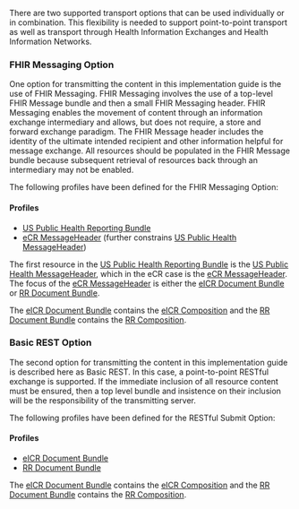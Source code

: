 There are two supported transport options that can be used individually or in combination. This flexibility is needed to support point-to-point transport as well as transport through Health Information Exchanges and Health Information Networks.

### FHIR Messaging Option

One option for transmitting the content in this implementation guide is the use of FHIR Messaging. FHIR Messaging involves the use of a top-level FHIR Message bundle and then a small FHIR Messaging header. FHIR Messaging enables the movement of content through an information exchange intermediary and allows, but does not require, a store and forward exchange paradigm. The FHIR Message header includes the identity of the ultimate intended recipient and other information helpful for message exchange. All resources should be populated in the FHIR Message bundle because subsequent retrieval of resources back through an intermediary may not be enabled.

The following profiles have been defined for the FHIR Messaging Option:

#### Profiles
<ul>
  <li><a href="StructureDefinition-us-ph-reporting-bundle.html">US Public Health Reporting Bundle</a></li>
  <li><a href="StructureDefinition-ecr-messageheader.html">eCR MessageHeader</a> (further constrains <a href="StructureDefinition-us-ph-messageheader.html">US Public Health MessageHeader</a>)</li>
</ul>

The first resource in the <a href="StructureDefinition-us-ph-reporting-bundle.html">US Public Health Reporting Bundle</a> is the <a href="StructureDefinition-us-ph-messageheader.html">US Public Health MessageHeader</a>, which in the eCR case is the <a href="StructureDefinition-ecr-messageheader.html">eCR MessageHeader</a>. The focus of the <a href="StructureDefinition-ecr-messageheader.html">eCR MessageHeader</a> is either the <a href="StructureDefinition-eicr-document-bundle.html">eICR Document Bundle</a> or  <a href="StructureDefinition-rr-document-bundle.html">RR Document Bundle</a>.

The <a href="StructureDefinition-eicr-document-bundle.html">eICR Document Bundle</a> contains the <a href="StructureDefinition-eicr-composition.html">eICR Composition</a> and the <a href="StructureDefinition-rr-document-bundle.html">RR Document Bundle</a> contains the <a href="StructureDefinition-rr-composition.html">RR Composition</a>.

### Basic REST Option

The second option for transmitting the content in this implementation guide is described here as Basic REST. In this case, a point-to-point RESTful exchange is supported. If the immediate inclusion of all resource content must be ensured, then a top level bundle and insistence on their inclusion will be the responsibility of the transmitting server.

The following profiles have been defined for the RESTful Submit Option:

#### Profiles
<ul>
  <li><a href="StructureDefinition-eicr-document-bundle.html">eICR Document Bundle</a></li>
	<li><a href="StructureDefinition-rr-document-bundle.html">RR Document Bundle</a></li>
</ul>

The <a href="StructureDefinition-eicr-document-bundle.html">eICR Document Bundle</a> contains the <a href="StructureDefinition-eicr-composition.html">eICR Composition</a> and the <a href="StructureDefinition-rr-document-bundle.html">RR Document Bundle</a> contains the <a href="StructureDefinition-rr-composition.html">RR Composition</a>.
